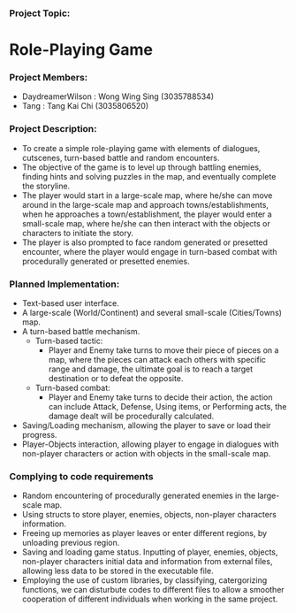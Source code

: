 ### Project Topic: ###
# Role-Playing Game #  
### Project Members: ###
  - DaydreamerWilson : Wong Wing Sing (3035788534)
  - Tang : Tang Kai Chi (3035806520)
### Project Description: ###
  - To create a simple role-playing game with elements of dialogues, cutscenes, turn-based battle and random encounters.
  - The objective of the game is to level up through battling enemies, finding hints and solving puzzles in the map, and eventually complete the storyline.
  - The player would start in a large-scale map, where he/she can move around in the large-scale map and approach towns/establishments, when he approaches a town/establishment, the player would enter a small-scale map, where he/she can then interact with the objects or characters to initiate the story.
  - The player is also prompted to face random generated or presetted encounter, where the player would engage in turn-based combat with procedurally generated or presetted enemies.
### Planned Implementation: ###
  - Text-based user interface.
  - A large-scale (World/Continent) and several small-scale (Cities/Towns) map.
  - A turn-based battle mechanism.
    - Turn-based tactic:
      - Player and Enemy take turns to move their piece of pieces on a map, where the pieces can attack each others with specific range and damage, the ultimate goal is to reach a target destination or to defeat the opposite.
    - Turn-based combat:
      - Player and Enemy take turns to decide their action, the action can include Attack, Defense, Using items, or Performing acts, the damage dealt will be procedurally calculated.
  - Saving/Loading mechanism, allowing the player to save or load their progress.
  - Player-Objects interaction, allowing player to engage in dialogues with non-player characters or action with objects in the small-scale map.
### Complying to code requirements ###
  - Random encountering of procedurally generated enemies in the large-scale map.
  - Using structs to store player, enemies, objects, non-player characters information.
  - Freeing up memories as player leaves or enter different regions, by unloading previous region.
  - Saving and loading game status. Inputting of player, enemies, objects, non-player characters initial data and information from external files, allowing less data to be stored in the executable file.
  - Employing the use of custom libraries, by classifying, catergorizing functions, we can disturbute codes to different files to allow a smoother cooperation of different individuals when working in the same project.
